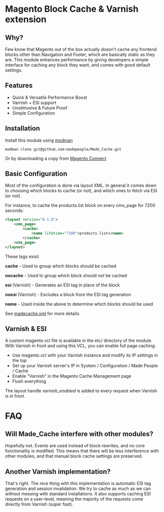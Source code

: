 Magento Block Cache & Varnish extension
==

Why?
--
Few know that Magento out of the box actually doesn't cache any frontend blocks other than Navigation and Footer, which are basically static as they are. This module enhances performance by giving developers a simple interface for caching any block they want, and comes with good default settings.

Features
--
* Quick & Versatile Performance Boost
* Varnish + ESI support
* Unobtrusive & Future Proof
* Simple Configuration

Installation
--
Install this module using [modman](https://github.com/colinmollenhour/modman)

`modman clone git@github.com:madepeople/Made_Cache.git`

Or by downloading a copy from [Magento Connect](http://www.magentocommerce.com/magento-connect/made-cache-9281.html)

Basic Configuration
--
Most of the configuration is done via layout XML. In general it comes down to choosing which blocks to cache (or not), and which ones to fetch via ESI (or not).

For instance, to cache the products.list block on every cms\_page for 7200 seconds:

```xml
<layout version="0.1.0">
    <cms_page>
        <cache>
            <name lifetime="7200">products.list</name>
        </cache>
    <cms_page>
</layout>
```

These tags exist:

**cache** - Used to group which blocks should be cached

**nocache** - Used to group which block should _not_ be cached

**esi** (Varnish) - Generates an ESI tag in place of the block

**noesi** (Varnish) - Excludes a block from the ESI tag generation

**name** - Used inside the above to determine which blocks should be used

See [madecache.xml](https://github.com/madepeople/Made_Cache/blob/master/frontend/layout/madecache.xml) for more details.

Varnish & ESI
--
A custom magento.vcl file is available in the etc/ directory of the module. With Varnish in front and using this VCL, you can enable full page caching.

* Use magento.vcl with your Varnish instance and modify its IP settings in the top
* Set up your Varnish server's IP in System / Configuration / Made People / Cache
* Enable "Varnish" in the Magento Cache Management page
* Flush everything

The layout handle _varnish\_enabled_ is added to every request when Varnish is in front.


FAQ
==

Will Made\_Cache interfere with other modules?
--
Hopefully not. Events are used instead of block rewrites, and no core functionality is modified. This means that there will be less interference with other modules, and that manual block cache settings are preserved.

Another Varnish implementation?
--
That's right. The nice thing with this implementation is automatic ESI tag generation and session invalidation. We try to cache as much as we can without messing with standard installations. It also supports caching ESI requests on a user-level, meaning the majority of the requests come directly from Varnish (super fast).
